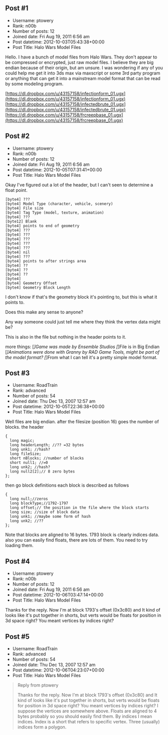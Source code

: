 ## Post #1
- Username: ptowery
- Rank: n00b
- Number of posts: 12
- Joined date: Fri Aug 19, 2011 6:56 am
- Post datetime: 2012-10-03T05:43:38+00:00
- Post Title: Halo Wars Model Files

Hello. I have a bunch of model files from Halo Wars. They don't appear to be compressed or encrypted, just raw model files. I believe they are big endian because of their origin, but am unsure. I was wondering if any of you could help me get it into 3ds max via maxscript or some 3rd party program or anything that can get it into a mainstream model format that can be read by some modeling program.

[https://dl.dropbox.com/u/43157158/infectionform_01.ugx](https://dl.dropbox.com/u/43157158/infectionform_01.ugx)
[https://dl.dropbox.com/u/43157158/infectedbrute_01.ugx](https://dl.dropbox.com/u/43157158/infectedbrute_01.ugx)
[https://dl.dropbox.com/u/43157158/frcreepbase_01.ugx](https://dl.dropbox.com/u/43157158/frcreepbase_01.ugx)
## Post #2
- Username: ptowery
- Rank: n00b
- Number of posts: 12
- Joined date: Fri Aug 19, 2011 6:56 am
- Post datetime: 2012-10-05T07:31:41+00:00
- Post Title: Halo Wars Model Files

Okay I've figured out a lot of the header, but I can't seen to determine a float point.

```
[byte4] ???
[byte4] Model Type (character, vehicle, scenery)
[byte4] File size
[byte4] Tag Type (model, texture, animation)
[byte4] ???
[byte12] Blank
[byte4] points to end of geometry
[byte4] ???
[byte4] ???
[byte4] ???
[byte4] ???
[byte4] ???
[byte4] nil
[byte4] ???
[byte4] points to after strings area
[byte4] ??
[byte4] ??
[byte4] ??
[byte4]
[byte4] Geometry Offset
[byte4] Geometry Block Length
```


I don't know if that's the geometry block it's pointing to, but this is what it points to.



Does this make any sense to anyone?

Any way someone could just tell me where they think the vertex data might be?

This is also in the file but nothing in the header points to it.




more things:
[*]Game was made by Ensemble Studios
[*]File is in Big Endian
[*]Animations were done with Granny by RAD Game Tools, might be part of the model format?
[*]From what I can tell it's a pretty simple model format.
## Post #3
- Username: RoadTrain
- Rank: advanced
- Number of posts: 54
- Joined date: Thu Dec 13, 2007 12:57 am
- Post datetime: 2012-10-05T22:36:38+00:00
- Post Title: Halo Wars Model Files

Well files are big endian.
after the filesize (position 16) goes the number of blocks.
the header

```
{
  long magic;
  long headerLength; //?? =32 bytes
  long unk1; //hash?
  long fileSize; 
  short nBlocks; //number of blocks
  short null1; //=0
  long unk2; //hash?
  long null2[2];// 8 zero bytes
};
```

then go block definitions
each block is described as follows

```
{
  long null;//zeros
  long blockType;//1792-1797
  long offset;// the position in the file where the block starts
  long size; //size of block data
  long unk1; //maybe some form of hash
  long unk2; //??
};
```


Note that blocks are aligned to 16 bytes.
1793 block is clearly indices data.
also you can easily find floats, there are lots of them. You need to try loading them.
## Post #4
- Username: ptowery
- Rank: n00b
- Number of posts: 12
- Joined date: Fri Aug 19, 2011 6:56 am
- Post datetime: 2012-10-06T03:47:14+00:00
- Post Title: Halo Wars Model Files

Thanks for the reply. Now I'm at block 1793's offset (0x3c80) and It kind of looks like it's put together in shorts, but verts would be floats for position in 3d space right? You meant vertices by indices right?
## Post #5
- Username: RoadTrain
- Rank: advanced
- Number of posts: 54
- Joined date: Thu Dec 13, 2007 12:57 am
- Post datetime: 2012-10-06T04:23:07+00:00
- Post Title: Halo Wars Model Files

> Reply from ptowery
>
> Thanks for the reply. Now I'm at block 1793's offset (0x3c80) and It kind of looks like it's put together in shorts, but verts would be floats for position in 3d space right? You meant vertices by indices right?
I suppose the vertices are somewhere above. Floats are aligned to 4 bytes probably so you should easily find them.
By indices I mean indices. Index is a short that refers to specific vertex. Three (usually) indices form a polygon.
